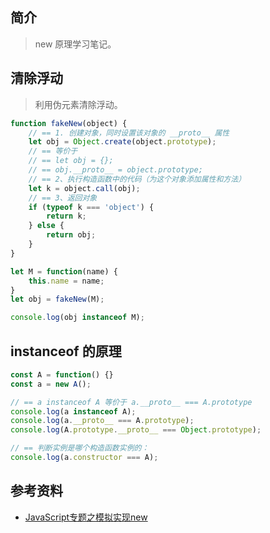 ## 简介

> new 原理学习笔记。

## 清除浮动

> 利用伪元素清除浮动。

```js
function fakeNew(object) {
    // == 1. 创建对象，同时设置该对象的 __proto__ 属性
    let obj = Object.create(object.prototype);
    // == 等价于
	// == let obj = {};
	// == obj.__proto__ = object.prototype;
    // == 2、执行构造函数中的代码（为这个对象添加属性和方法）
    let k = object.call(obj);
    // == 3、返回对象
	if (typeof k === 'object') {
		return k;
	} else {
		return obj;
	}
}

let M = function(name) {
	this.name = name;
}
let obj = fakeNew(M);

console.log(obj instanceof M);
```

## instanceof 的原理

```js
const A = function() {}
const a = new A();

// == a instanceof A 等价于 a.__proto__ === A.prototype
console.log(a instanceof A);
console.log(a.__proto__ === A.prototype);
console.log(A.prototype.__proto__ === Object.prototype);

// == 判断实例是哪个构造函数实例的：
console.log(a.constructor === A);
```

## 参考资料

- [JavaScript专题之模拟实现new](https://zhuanlan.zhihu.com/p/49210829)
